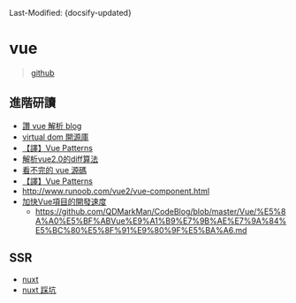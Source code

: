 Last-Modified: {docsify-updated}

# vue

> [github](https://github.com/vuejs/vue)


## 進階研讀

- [讚 vue 解析 blog](http://jiongks.name/blog/vue-code-review/)
- [virtual dom 開源庫](https://github.com/snabbdom/snabbdom)
- [【譯】Vue Patterns](https://juejin.im/entry/5b3a29f95188256228041f46#%E5%B0%8F%E6%8A%80%E5%B7%A7)
- [解析vue2.0的diff算法](https://github.com/aooy/blog/issues/2)
- [看不完的 vue 源碼](http://caibaojian.com/vue-design/art/2vue-constructor.html)
- [【譯】Vue Patterns](https://juejin.im/entry/5b3a29f95188256228041f46#vue-%E5%AF%A6%E4%BD%9C%E6%A8%A1%E5%BC%8F-learn-vuejs-%E4%B8%AD%E6%96%87%E7%89%88)
- http://www.runoob.com/vue2/vue-component.html
- [加快Vue項目的開發速度](https://juejin.im/post/5c106485e51d450e657571a6)
  - https://github.com/QDMarkMan/CodeBlog/blob/master/Vue/%E5%8A%A0%E5%BF%ABVue%E9%A1%B9%E7%9B%AE%E7%9A%84%E5%BC%80%E5%8F%91%E9%80%9F%E5%BA%A6.md

## SSR

- [nuxt](https://nuxtjs.org)
- [nuxt 踩坑](http://docs.brianlee.cn/nuxt/loading.html)